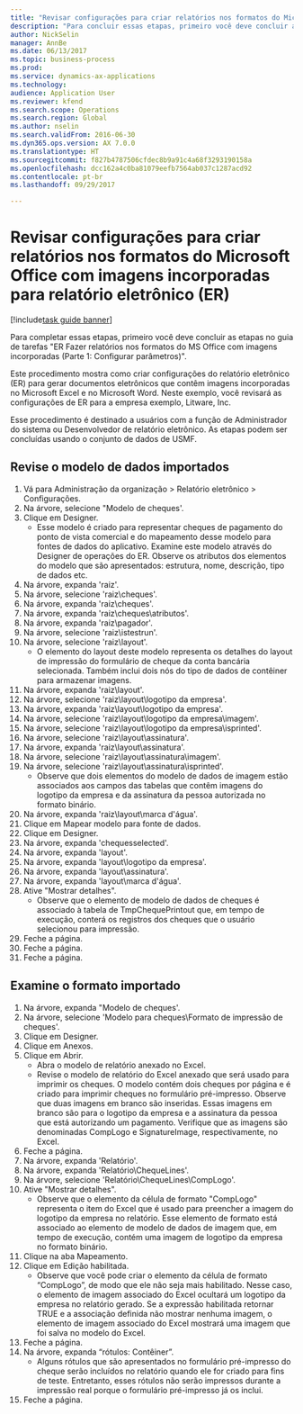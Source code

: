 ```yaml
--- 
title: "Revisar configurações para criar relatórios nos formatos do Microsoft Office com imagens incorporadas para relatório eletrônico (ER)"
description: "Para concluir essas etapas, primeiro você deve concluir as etapas no guia de tarefas \"ER Criar relatórios nos formatos do MS Office com imagens incorporadas (Parte 1 – Configurar parâmetros)\"."
author: NickSelin
manager: AnnBe
ms.date: 06/13/2017
ms.topic: business-process
ms.prod: 
ms.service: dynamics-ax-applications
ms.technology: 
audience: Application User
ms.reviewer: kfend
ms.search.scope: Operations
ms.search.region: Global
ms.author: nselin
ms.search.validFrom: 2016-06-30
ms.dyn365.ops.version: AX 7.0.0
ms.translationtype: HT
ms.sourcegitcommit: f827b4787506cfdec8b9a91c4a68f3293190158a
ms.openlocfilehash: dcc162a4c0ba81079eefb7564ab037c1287acd92
ms.contentlocale: pt-br
ms.lasthandoff: 09/29/2017

---
```

# <a name="review-configurations-to-make-reports-in-microsoft-office-formats-with-embedded-images-for-electronic-reporting-er"></a>Revisar configurações para criar relatórios nos formatos do Microsoft Office com imagens incorporadas para relatório eletrônico (ER)

[!include[task guide banner](../../includes/task-guide-banner.md)]

Para completar essas etapas, primeiro você deve concluir as etapas no guia de tarefas "ER Fazer relatórios nos formatos do MS Office com imagens incorporadas (Parte 1: Configurar parâmetros)".

Este procedimento mostra como criar configurações do relatório eletrônico (ER) para gerar documentos eletrônicos que contêm imagens incorporadas no Microsoft Excel e no Microsoft Word. Neste exemplo, você revisará as configurações de ER para a empresa exemplo, Litware, Inc. 

Esse procedimento é destinado a usuários com a função de Administrador do sistema ou Desenvolvedor de relatório eletrônico. As etapas podem ser concluídas usando o conjunto de dados de USMF.


## <a name="review-the-imported-data-model"></a>Revise o modelo de dados importados
1. Vá para Administração da organização > Relatório eletrônico > Configurações.
2. Na árvore, selecione "Modelo de cheques'.
3. Clique em Designer.
    * Esse modelo é criado para representar cheques de pagamento do ponto de vista comercial e do mapeamento desse modelo para fontes de dados do aplicativo. Examine este modelo através do Designer de operações do ER. Observe os atributos dos elementos do modelo que são apresentados: estrutura, nome, descrição, tipo de dados etc.   
4. Na árvore, expanda 'raiz'.
5. Na árvore, selecione 'raiz\cheques'.
6. Na árvore, expanda 'raiz\cheques'.
7. Na árvore, expanda 'raiz\cheques\atributos'.
8. Na árvore, expanda 'raiz\pagador'.
9. Na árvore, selecione 'raiz\istestrun'.
10. Na árvore, selecione 'raiz\layout'.
    * O elemento do layout deste modelo representa os detalhes do layout de impressão do formulário de cheque da conta bancária selecionada. Também inclui dois nós do tipo de dados de contêiner para armazenar imagens.   
11. Na árvore, expanda 'raiz\layout'.
12. Na árvore, selecione 'raiz\layout\logotipo da empresa'.
13. Na árvore, expanda 'raiz\layout\logotipo da empresa'.
14. Na árvore, selecione 'raiz\layout\logotipo da empresa\imagem'.
15. Na árvore, selecione 'raiz\layout\logotipo da empresa\isprinted'.
16. Na árvore, selecione 'raiz\layout\assinatura'.
17. Na árvore, expanda 'raiz\layout\assinatura'.
18. Na árvore, selecione 'raiz\layout\assinatura\imagem'.
19. Na árvore, selecione 'raiz\layout\assinatura\isprinted'.
    * Observe que dois elementos do modelo de dados de imagem estão associados aos campos das tabelas que contêm imagens do logotipo da empresa e da assinatura da pessoa autorizada no formato binário.  
20. Na árvore, expanda 'raiz\layout\marca d'água'.
21. Clique em Mapear modelo para fonte de dados.
22. Clique em Designer.
23. Na árvore, expanda 'chequesselected'.
24. Na árvore, expanda 'layout'.
25. Na árvore, expanda 'layout\logotipo da empresa'.
26. Na árvore, expanda 'layout\assinatura'.
27. Na árvore, expanda 'layout\marca d'água'.
28. Ative "Mostrar detalhes".
    * Observe que o elemento de modelo de dados de cheques é associado à tabela de TmpChequePrintout que, em tempo de execução, conterá os registros dos cheques que o usuário selecionou para impressão.   
29. Feche a página.
30. Feche a página.
31. Feche a página.

## <a name="review-the-imported-format"></a>Examine o formato importado
1. Na árvore, expanda "Modelo de cheques'.
2. Na árvore, selecione 'Modelo para cheques\Formato de impressão de cheques'.
3. Clique em Designer.
4. Clique em Anexos.
5. Clique em Abrir.
    * Abra o modelo de relatório anexado no Excel.  
    * Revise o modelo de relatório do Excel anexado que será usado para imprimir os cheques. O modelo contém dois cheques por página e é criado para imprimir cheques no formulário pré-impresso. Observe que duas imagens em branco são inseridas. Essas imagens em branco são para o logotipo da empresa e a assinatura da pessoa que está autorizando um pagamento. Verifique que as imagens são denominadas CompLogo e SignatureImage, respectivamente, no Excel.   
6. Feche a página.
7. Na árvore, expanda 'Relatório'.
8. Na árvore, expanda 'Relatório\ChequeLines'.
9. Na árvore, selecione 'Relatório\ChequeLines\CompLogo'.
10. Ative "Mostrar detalhes".
    * Observe que o elemento da célula de formato "CompLogo" representa o item do Excel que é usado para preencher a imagem do logotipo da empresa no relatório. Esse elemento de formato está associado ao elemento de modelo de dados de imagem que, em tempo de execução, contém uma imagem de logotipo da empresa no formato binário.   
11. Clique na aba Mapeamento.
12. Clique em Edição habilitada.
    * Observe que você pode criar o elemento da célula de formato “CompLogo”, de modo que ele não seja mais habilitado. Nesse caso, o elemento de imagem associado do Excel ocultará um logotipo da empresa no relatório gerado. Se a expressão habilitada retornar TRUE e a associação definida não mostrar nenhuma imagem, o elemento de imagem associado do Excel mostrará uma imagem que foi salva no modelo do Excel.   
13. Feche a página.
14. Na árvore, expanda “rótulos: Contêiner”.
    * Alguns rótulos que são apresentados no formulário pré-impresso do cheque serão incluídos no relatório quando ele for criado para fins de teste. Entretanto, esses rótulos não serão impressos durante a impressão real porque o formulário pré-impresso já os inclui.  
15. Feche a página.



